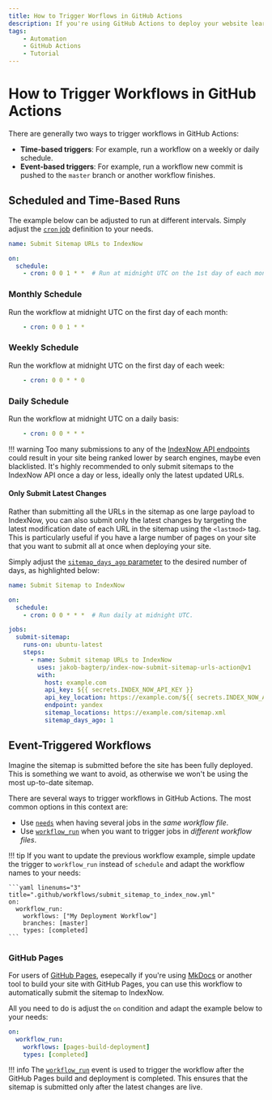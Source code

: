 ```yaml
---
title: How to Trigger Worflows in GitHub Actions
description: If you're using GitHub Actions to deploy your website learn how to trigger workflows to automate the submission of your sitemap to the IndexNow API. Includes code examples for beginners and advanced users.
tags:
    - Automation
    - GitHub Actions
    - Tutorial
---
```


# How to Trigger Workflows in GitHub Actions
There are generally two ways to trigger workflows in GitHub Actions:

- **Time-based triggers**: For example, run a workflow on a weekly or daily schedule.
- **Event-based triggers**: For example, run a workflow new commit is pushed to the `master` branch or another workflow finishes.

## Scheduled and Time-Based Runs
The example below can be adjusted to run at different intervals. Simply adjust the [`cron` job](https://en.wikipedia.org/wiki/Cron) definition to your needs.

```yaml linenums="1" title=".github/workflows/submit_sitemap_to_index_now.yml"
name: Submit Sitemap URLs to IndexNow

on:
  schedule:
    - cron: 0 0 1 * *  # Run at midnight UTC on the 1st day of each month.
```

### Monthly Schedule
Run the workflow at midnight UTC on the first day of each month:

```yaml linenums="5" title=".github/workflows/submit_sitemap_to_index_now.yml"
    - cron: 0 0 1 * *
```

### Weekly Schedule
Run the workflow at midnight UTC on the first day of each week:

```yaml linenums="5" title=".github/workflows/submit_sitemap_to_index_now.yml"
    - cron: 0 0 * * 0
```

### Daily Schedule
Run the workflow at midnight UTC on a daily basis:

```yaml linenums="5" title=".github/workflows/submit_sitemap_to_index_now.yml"
    - cron: 0 0 * * *
```

!!! warning
    Too many submissions to any of the [IndexNow API endpoints](https://www.indexnow.org/searchengines.json) could result in your site being ranked lower by search engines, maybe even blacklisted. It's highly recommended to only submit sitemaps to the IndexNow API once a day or less, ideally only the latest updated URLs.

#### Only Submit Latest Changes
Rather than submitting all the URLs in the sitemap as one large payload to IndexNow, you can also submit only the latest changes by targeting the latest modification date of each URL in the sitemap using the `<lastmod>` tag. This is particularly useful if you have a large number of pages on your site that you want to submit all at once when deploying your site.

Simply adjust the [`sitemap_days_ago` parameter](parameters.md#sitemap_days_ago) to the desired number of days, as highlighted below:

```yaml linenums="1" title=".github/workflows/submit_sitemap_to_index_now.yml" hl_lines="19"
name: Submit Sitemap to IndexNow

on:
  schedule:
    - cron: 0 0 * * *  # Run daily at midnight UTC.

jobs:
  submit-sitemap:
    runs-on: ubuntu-latest
    steps:
      - name: Submit sitemap URLs to IndexNow
        uses: jakob-bagterp/index-now-submit-sitemap-urls-action@v1
        with:
          host: example.com
          api_key: ${{ secrets.INDEX_NOW_API_KEY }}
          api_key_location: https://example.com/${{ secrets.INDEX_NOW_API_KEY }}.txt
          endpoint: yandex
          sitemap_locations: https://example.com/sitemap.xml
          sitemap_days_ago: 1
```

## Event-Triggered Workflows
Imagine the sitemap is submitted before the site has been fully deployed. This is something we want to avoid, as otherwise we won't be using the most up-to-date sitemap.

There are several ways to trigger workflows in GitHub Actions. The most common options in this context are:

- Use [`needs`](https://docs.github.com/en/actions/writing-workflows/about-workflows#creating-dependent-jobs) when having several jobs in the *same workflow file*.
- Use [`workflow_run`](https://docs.github.com/en/actions/using-workflows/events-that-trigger-workflows#workflow_run) when you want to trigger jobs in *different workflow files*.

!!! tip
    If you want to update the previous workflow example, simple update the trigger to `workflow_run` instead of `schedule` and adapt the workflow names to your needs:

    ```yaml linenums="3" title=".github/workflows/submit_sitemap_to_index_now.yml"
    on:
      workflow_run:
        workflows: ["My Deployment Workflow"]
        branches: [master]
        types: [completed]
    ```

### GitHub Pages
For users of [GitHub Pages](https://pages.github.com), esepecally if you're using [MkDocs](https://www.mkdocs.org) or another tool to build your site with GitHub Pages, you can use this workflow to automatically submit the sitemap to IndexNow.

All you need to do is adjust the `on` condition and adapt the example below to your needs:


```yaml linenums="3" title=".github/workflows/submit_sitemap_to_index_now.yml"
on:
  workflow_run:
    workflows: [pages-build-deployment]
    types: [completed]
```

!!! info
    The [`workflow_run`](https://docs.github.com/en/actions/writing-workflows/choosing-when-your-workflow-runs/events-that-trigger-workflows#workflow_run) event is used to trigger the workflow after the GitHub Pages build and deployment is completed. This ensures that the sitemap is submitted only after the latest changes are live.
